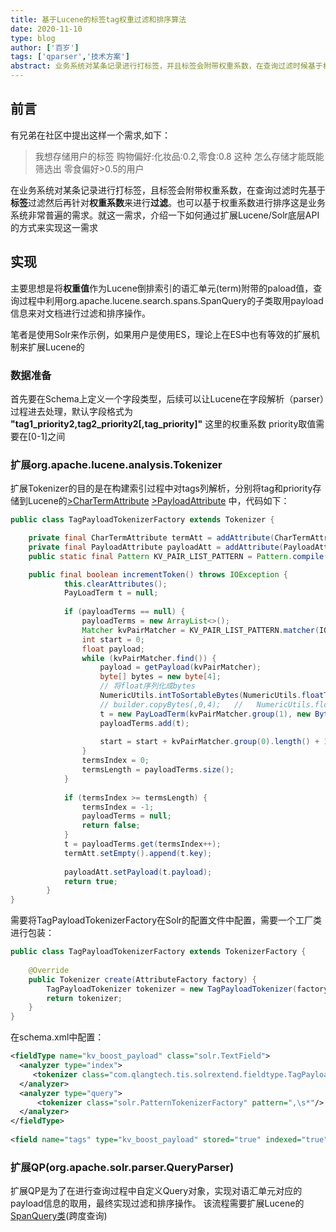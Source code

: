 ```yaml
---
title: 基于Lucene的标签tag权重过滤和排序算法
date: 2020-11-10
type: blog
author: ['百岁']
tags: ['qparser','技术方案']
abstract: 业务系统对某条记录进行打标签，并且标签会附带权重系数，在查询过滤时候基于权重系数来进行过滤或者排序这是业务系统非常普遍的需求。现就这一需求，介绍一下如何利用Lucene/Solr的扩展性来实现这一需求
---
```


## 前言

有兄弟在社区中提出这样一个需求,如下：

>我想存储用户的标签 购物偏好:化妆品:0.2,零食:0.8  这种 怎么存储才能既能筛选出 零食偏好>0.5的用户

在业务系统对某条记录进行打标签，且标签会附带权重系数，在查询过滤时先基于**标签**过滤然后再针对**权重系数**来进行**过滤**。也可以基于权重系数进行排序这是业务系统非常普遍的需求。就这一需求，介绍一下如何通过扩展Lucene/Solr底层API的方式来实现这一需求

## 实现

主要思想是将**权重值**作为Lucene倒排索引的语汇单元(term)附带的paload值，查询过程中利用org.apache.lucene.search.spans.SpanQuery的子类取用payload信息来对文档进行过滤和排序操作。

笔者是使用Solr来作示例，如果用户是使用ES，理论上在ES中也有等效的扩展机制来扩展Lucene的

### 数据准备
首先要在Schema上定义一个字段类型，后续可以让Lucene在字段解析（parser）过程进去处理，默认字段格式为 **"tag1_priority2,tag2_priority2[,tag_priority]"** 这里的权重系数 priority取值需要在[0-1]之间

### 扩展org.apache.lucene.analysis.Tokenizer

扩展Tokenizer的目的是在构建索引过程中对tags列解析，分别将tag和priority存储到Lucene的[>CharTermAttribute](https://lucene.apache.org/core/8_7_0/core/org/apache/lucene/analysis/tokenattributes/CharTermAttribute.html) [>PayloadAttribute](https://lucene.apache.org/core/8_7_0/core/org/apache/lucene/analysis/tokenattributes/PayloadAttribute.html)
中，代码如下：
``` java
public class TagPayloadTokenizerFactory extends Tokenizer {

    private final CharTermAttribute termAtt = addAttribute(CharTermAttribute.class);
    private final PayloadAttribute payloadAtt = addAttribute(PayloadAttribute.class);
    public static final Pattern KV_PAIR_LIST_PATTERN = Pattern.compile("([^,]+?)_(.+?)");

    public final boolean incrementToken() throws IOException {
            this.clearAttributes();
            PayLoadTerm t = null;
    
            if (payloadTerms == null) {
                payloadTerms = new ArrayList<>();
                Matcher kvPairMatcher = KV_PAIR_LIST_PATTERN.matcher(IOUtils.toString(this.input));
                int start = 0;
                float payload;
                while (kvPairMatcher.find()) {
                    payload = getPayload(kvPairMatcher);
                    byte[] bytes = new byte[4];
                    // 将float序列化成bytes
                    NumericUtils.intToSortableBytes(NumericUtils.floatToSortableInt(payload), bytes, 0);
                    // builder.copyBytes(,0,4);   //   NumericUtils.floatToSortableInt(payload > 0 ? payload : 0f, 0, builder);
                    t = new PayLoadTerm(kvPairMatcher.group(1), new BytesRef(bytes));
                    payloadTerms.add(t);
    
                    start = start + kvPairMatcher.group(0).length() + 1;
                }
                termsIndex = 0;
                termsLength = payloadTerms.size();
            }
    
            if (termsIndex >= termsLength) {
                termsIndex = -1;
                payloadTerms = null;
                return false;
            }
            t = payloadTerms.get(termsIndex++);
            termAtt.setEmpty().append(t.key);
    
            payloadAtt.setPayload(t.payload);
            return true;
        }
}

```

需要将TagPayloadTokenizerFactory在Solr的配置文件中配置，需要一个工厂类进行包装：
```java
public class TagPayloadTokenizerFactory extends TokenizerFactory {
  
    @Override
    public Tokenizer create(AttributeFactory factory) {
        TagPayloadTokenizer tokenizer = new TagPayloadTokenizer(factory);
        return tokenizer;
    }
}
```
在schema.xml中配置：
```xml
<fieldType name="kv_boost_payload" class="solr.TextField">
  <analyzer type="index">
     <tokenizer class="com.qlangtech.tis.solrextend.fieldtype.TagPayloadTokenizerFactory"/>
  </analyzer>
  <analyzer type="query">
      <tokenizer class="solr.PatternTokenizerFactory" pattern=",\s*"/>
  </analyzer>
</fieldType>
   
<field name="tags" type="kv_boost_payload" stored="true" indexed="true" required="false"/>
```

### 扩展QP(org.apache.solr.parser.QueryParser)

扩展QP是为了在进行查询过程中自定义Query对象，实现对语汇单元对应的payload信息的取用，最终实现过滤和排序操作。 
该流程需要扩展Lucene的[SpanQuery类](https://lucene.apache.org/core/8_7_0/core/org/apache/lucene/search/spans/SpanQuery.html)(跨度查询)

